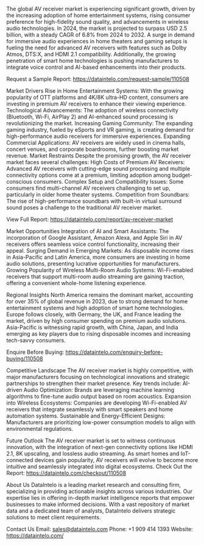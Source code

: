 The global AV receiver market is experiencing significant growth, driven by the increasing adoption of home entertainment systems, rising consumer preference for high-fidelity sound quality, and advancements in wireless audio technologies. In 2024, the market is projected to surpass USD 2.5 billion, with a steady CAGR of 6.8% from 2024 to 2032.
A surge in demand for immersive audio experiences in home theaters and gaming setups is fueling the need for advanced AV receivers with features such as Dolby Atmos, DTS:X, and HDMI 2.1 compatibility. Additionally, the growing penetration of smart home technologies is pushing manufacturers to integrate voice control and AI-based enhancements into their products.

Request a Sample Report: https://dataintelo.com/request-sample/110508

Market Drivers
Rise in Home Entertainment Systems: With the growing popularity of OTT platforms and 4K/8K ultra-HD content, consumers are investing in premium AV receivers to enhance their viewing experience.
Technological Advancements: The adoption of wireless connectivity (Bluetooth, Wi-Fi, AirPlay 2) and AI-enhanced sound processing is revolutionizing the market.
Increasing Gaming Community: The expanding gaming industry, fueled by eSports and VR gaming, is creating demand for high-performance audio receivers for immersive experiences.
Expanding Commercial Applications: AV receivers are widely used in cinema halls, concert venues, and corporate boardrooms, further boosting market revenue.
Market Restraints
Despite the promising growth, the AV receiver market faces several challenges:
High Costs of Premium AV Receivers: Advanced AV receivers with cutting-edge sound processing and multiple connectivity options come at a premium, limiting adoption among budget-conscious consumers.
Complex Setup and Compatibility Issues: Some consumers find multi-channel AV receivers challenging to set up, particularly in older home theater systems.
Competition from Soundbars: The rise of high-performance soundbars with built-in virtual surround sound poses a challenge to the traditional AV receiver market.

View Full Report: https://dataintelo.com/report/av-receiver-market

Market Opportunities
Integration of AI and Smart Assistants: The incorporation of Google Assistant, Amazon Alexa, and Apple Siri in AV receivers offers seamless voice control functionality, increasing their appeal.
Surging Demand in Emerging Markets: As disposable income rises in Asia-Pacific and Latin America, more consumers are investing in home audio solutions, presenting lucrative opportunities for manufacturers.
Growing Popularity of Wireless Multi-Room Audio Systems: Wi-Fi-enabled receivers that support multi-room audio streaming are gaining traction, offering a convenient whole-home listening experience.

Regional Insights
North America remains the dominant market, accounting for over 35% of global revenue in 2023, due to strong demand for home entertainment systems and high adoption of smart home technologies.
Europe follows closely, with Germany, the UK, and France leading the market, driven by high consumer spending on premium audio solutions.
Asia-Pacific is witnessing rapid growth, with China, Japan, and India emerging as key players due to rising disposable incomes and increasing tech-savvy consumers.

Enquire Before Buying: https://dataintelo.com/enquiry-before-buying/110508

Competitive Landscape
The AV receiver market is highly competitive, with major manufacturers focusing on technological innovations and strategic partnerships to strengthen their market presence. Key trends include:
AI-driven Audio Optimization: Brands are leveraging machine learning algorithms to fine-tune audio output based on room acoustics.
Expansion into Wireless Ecosystems: Companies are developing Wi-Fi-enabled AV receivers that integrate seamlessly with smart speakers and home automation systems.
Sustainable and Energy-Efficient Designs: Manufacturers are prioritizing low-power consumption models to align with environmental regulations.

Future Outlook
The AV receiver market is set to witness continuous innovation, with the integration of next-gen connectivity options like HDMI 2.1, 8K upscaling, and lossless audio streaming. As smart homes and IoT-connected devices gain popularity, AV receivers will evolve to become more intuitive and seamlessly integrated into digital ecosystems.
Check Out the Report: https://dataintelo.com/checkout/110508

About Us
DataIntelo is a leading market research and consulting firm, specializing in providing actionable insights across various industries. Our expertise lies in offering in-depth market intelligence reports that empower businesses to make informed decisions. With a vast repository of market data and a dedicated team of analysts, DataIntelo delivers strategic solutions to meet client requirements.

Contact Us
Email: sales@dataintelo.com
Phone: +1 909 414 1393
Website: https://dataintelo.com/

